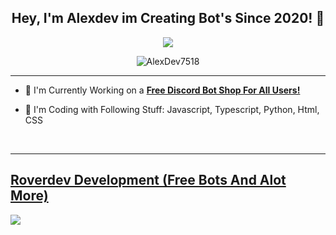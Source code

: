 ## <div align="center">Hey, I'm Alexdev im Creating Bot's Since 2020! :rocket:</div>  

<div align="center">
<img src="https://discord.c99.nl/widget/theme-2/663442537222242306.png" />
</div>

<p align="center"> <img src="https://komarev.com/ghpvc/?username=AlexDev7518&label=Profile%20views&color=00FFFF&style=flat" alt="AlexDev7518" /> </p>

***

- :telescope: I'm Currently Working on a [**Free Discord Bot Shop For All Users!**](https://discord.gg/roverdev)

- :seedling: I'm Coding with Following Stuff: Javascript, Typescript, Python, Html, CSS

<br/>

***

## [Roverdev Development (Free Bots And Alot More)](https://discord.gg/roverdev)
<a href="https://discord.gg/roverdev"><img src="https://discord.com/api/guilds/918153120981319730/widget.png?style=banner2"></a>
